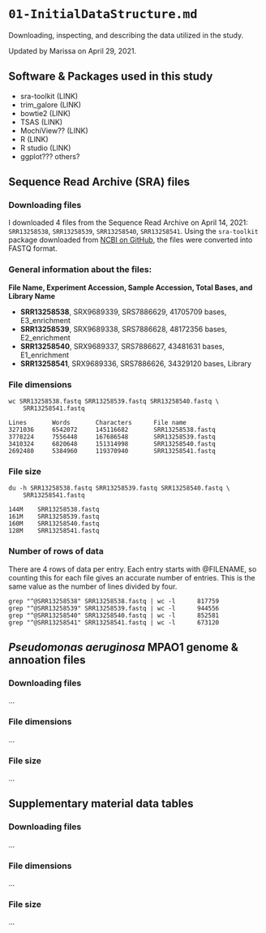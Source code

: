 # `01-InitialDataStructure.md`

Downloading, inspecting, and describing the data utilized in the study.

Updated by Marissa on April 29, 2021.

## Software & Packages used in this study

* sra-toolkit (LINK)
* trim_galore (LINK)
* bowtie2 (LINK)
* TSAS (LINK)
* MochiView?? (LINK)
* R (LINK)
* R studio (LINK)
* 	ggplot??? others?



## Sequence Read Archive (SRA) files

### Downloading files

I downloaded 4 files from the Sequence Read Archive on April 14, 2021: `SRR13258538`, `SRR13258539`, `SRR13258540`, `SRR13258541`. Using the `sra-toolkit` package downloaded from [NCBI on GitHub](https://github.com/ncbi/sra-tools/wiki), the files were converted into FASTQ format.      



### General information about the files:

**File Name, Experiment Accession, Sample Accession, Total Bases, and Library Name**

* **SRR13258538**, SRX9689339, SRS7886629, 41705709 bases, E3_enrichment
* **SRR13258539**, SRX9689338, SRS7886628, 48172356 bases, E2_enrichment
* **SRR13258540**, SRX9689337, SRS7886627, 43481631 bases, E1_enrichment
* **SRR13258541**, SRX9689336, SRS7886626, 34329120 bases, Library

### File dimensions

	wc SRR13258538.fastq SRR13258539.fastq SRR13258540.fastq \
		SRR13258541.fastq

	Lines		Words		Characters		File name
	3271036 	6542072 	145116682 		SRR13258538.fastq
	3778224 	7556448 	167686548 		SRR13258539.fastq
	3410324 	6820648 	151314998 		SRR13258540.fastq
	2692480 	5384960 	119370940 		SRR13258541.fastq

### File size

	du -h SRR13258538.fastq SRR13258539.fastq SRR13258540.fastq \
		SRR13258541.fastq
			
	144M	SRR13258538.fastq
	161M	SRR13258539.fastq
	160M	SRR13258540.fastq
	128M	SRR13258541.fastq

### Number of rows of data 
There are 4 rows of data per entry. Each entry starts with @FILENAME, so counting this for each file gives an accurate number of entries. This is the same value as the number of lines divided by four.

	grep "^@SRR13258538" SRR13258538.fastq | wc -l		817759
	grep "^@SRR13258539" SRR13258539.fastq | wc -l 		944556
	grep "^@SRR13258540" SRR13258540.fastq | wc -l 		852581
	grep "^@SRR13258541" SRR13258541.fastq | wc -l 		673120
	
	
## *Pseudomonas aeruginosa* MPAO1 genome & annoation files

### Downloading files

...

### File dimensions
...

### File size

...


## Supplementary material data tables

### Downloading files

...

### File dimensions
...

### File size

...